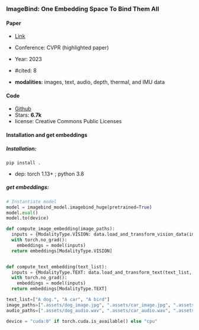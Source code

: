 ### ImageBind: One Embedding Space To Bind Them All

#### Paper

* [Link](https://arxiv.org/pdf/2305.05665.pdf)
* Conference: CVPR (highlighted paper)
* Year: 2023
* #cited: 8

* **modalities**: images, text, audio, depth, thermal, and IMU data

#### Code

* [Github](https://github.com/facebookresearch/ImageBind)
* Stars: **6.7k**
* license: Creative Commons Public Licenses

#### Installation and get embeddings

##### Installation: 

`pip install .`

* dep: torch 1.13+ ; python 3.8

##### get embeddings:

```python
# Instantiate model
model = imagebind_model.imagebind_huge(pretrained=True)
model.eval()
model.to(device)

def compute_image_embedding(image_paths):
  inputs = {ModalityType.VISION: data.load_and_transform_vision_data(image_paths, device),}
  with torch.no_grad():
    embeddings = model(inputs)
  return embeddings[ModalityType.VISION]


def compute_text_embedding(text_list):
  inputs = {ModalityType.TEXT: data.load_and_transform_text(text_list, device),}
  with torch.no_grad():
    embeddings = model(inputs)
  return embeddings[ModalityType.TEXT]

text_list=["A dog.", "A car", "A bird"]
image_paths=[".assets/dog_image.jpg", ".assets/car_image.jpg", ".assets/bird_image.jpg"]
audio_paths=[".assets/dog_audio.wav", ".assets/car_audio.wav", ".assets/bird_audio.wav"]

device = "cuda:0" if torch.cuda.is_available() else "cpu"
```
